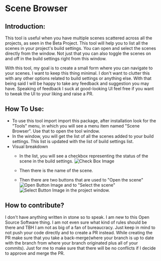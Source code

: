 # Scene Browser

## Introduction:
This tool is useful when you have multiple scenes scattered across all the projects, as seen in the Beta Project. This tool will help you to list all the scenes in your project's build settings. You can open and select the scenes directly from the window. Not just that you can also toggle the scenes on and off in the build settings right from this window.

With this tool, my goal is to create a small form where you can navigate to your scenes. I want to keep this thing minimal. I don't want to clutter this with any other options related to build settings or anything else. With that being said I will be happy to take any feedback and suggestion you may have. Speaking of feedback I suck at good-looking UI feel free if you want to tweak the UI to your liking and raise a PR.

## How To Use:
 - To use this tool import import this package, after installation look for the "Tools" menu, in which you will see a menu item named "Scene Browser". Use that to open the tool window.
 - In the window, you will get the list of all the scenes added to your build settings. This list is updated with the list of build settings list.
 - Visual breakdown
    - In the list, you will see a checkbox representing the status of the scene in the build settings.
    ![Check Box Image]("Assets/CustomScripts/Editor/SceneWindow/ScreenShots/checkbox.png")
    - Then there is the name of the scene.

    - Then there are two buttons that are used to "Open the scene" ![Open Button Image]("Assets/CustomScripts/Editor/SceneWindow/ScreenShots/open.png") and to "Select the scene" ![Select Button Image]("Assets/CustomScripts/Editor/SceneWindow/ScreenShots/find.png") in the project window.

## How to contribute?
I don't have anything written in stone so to speak. I am new to this Open Source Software thing. I am not even sure what kind of rules should be there and TBH I am not as big of a fan of bureaucracy. Just keep in mind to not push your code directly and to create a PR instead. While creating the PR make sure that you take a back-merge(where your branch is up to date with the branch from where your branch originated plus all of your commits). Just for me to make sure that there will be no conflicts if I decide to approve and merge the PR.

